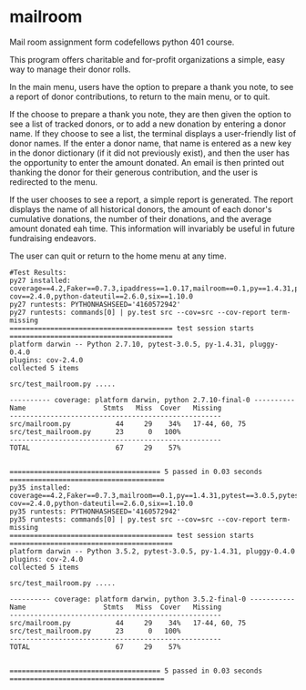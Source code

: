 # mailroom
Mail room assignment form codefellows python 401 course.

This program offers charitable and for-profit organizations a simple, easy way to manage their donor rolls. 

In the main menu, users have the option to prepare a thank you note, to see a report of donor contributions, to return to the main menu, or to quit. 

If the choose to prepare a thank you note, they are then given the option to see a list of tracked donors, or to add a new donation by entering a donor name. If they choose to see a list, the terminal displays a user-friendly list of donor names. If the enter a donor name, that name is entered as a new key in the donor dictionary (if it did not previously exist), and then the user has the opportunity to enter the amount donated. An email is then printed out thanking the donor for their generous contribution, and the user is redirected to the menu.

If the user chooses to see a report, a simple report is generated. The report displays the name of all historical donors, the amount of each donor's cumulative donations, the number of their donations, and the average amount donated eah time. This information will invariably be useful in future fundraising endeavors. 

The user can quit or return to the home menu at any time.


```
#Test Results:
py27 installed: coverage==4.2,Faker==0.7.3,ipaddress==1.0.17,mailroom==0.1,py==1.4.31,pytest==3.0.5,pytest-cov==2.4.0,python-dateutil==2.6.0,six==1.10.0
py27 runtests: PYTHONHASHSEED='4160572942'
py27 runtests: commands[0] | py.test src --cov=src --cov-report term-missing
======================================== test session starts ========================================
platform darwin -- Python 2.7.10, pytest-3.0.5, py-1.4.31, pluggy-0.4.0
plugins: cov-2.4.0
collected 5 items 

src/test_mailroom.py .....

---------- coverage: platform darwin, python 2.7.10-final-0 ----------
Name                   Stmts   Miss  Cover   Missing
----------------------------------------------------
src/mailroom.py           44     29    34%   17-44, 60, 75
src/test_mailroom.py      23      0   100%
----------------------------------------------------
TOTAL                     67     29    57%


===================================== 5 passed in 0.03 seconds ======================================
py35 installed: coverage==4.2,Faker==0.7.3,mailroom==0.1,py==1.4.31,pytest==3.0.5,pytest-cov==2.4.0,python-dateutil==2.6.0,six==1.10.0
py35 runtests: PYTHONHASHSEED='4160572942'
py35 runtests: commands[0] | py.test src --cov=src --cov-report term-missing
======================================== test session starts ========================================
platform darwin -- Python 3.5.2, pytest-3.0.5, py-1.4.31, pluggy-0.4.0
plugins: cov-2.4.0
collected 5 items 

src/test_mailroom.py .....

---------- coverage: platform darwin, python 3.5.2-final-0 -----------
Name                   Stmts   Miss  Cover   Missing
----------------------------------------------------
src/mailroom.py           44     29    34%   17-44, 60, 75
src/test_mailroom.py      23      0   100%
----------------------------------------------------
TOTAL                     67     29    57%


===================================== 5 passed in 0.03 seconds ======================================
```
